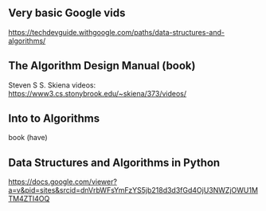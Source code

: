 
## Very basic Google vids
https://techdevguide.withgoogle.com/paths/data-structures-and-algorithms/


## The Algorithm Design Manual (book)
Steven S S. Skiena
videos: https://www3.cs.stonybrook.edu/~skiena/373/videos/

## Into to Algorithms
book (have)

## Data Structures and Algorithms in Python
https://docs.google.com/viewer?a=v&pid=sites&srcid=dnVrbWFsYmFzYS5jb218d3d3fGd4OjU3NWZjOWU1MTM4ZTI4OQ